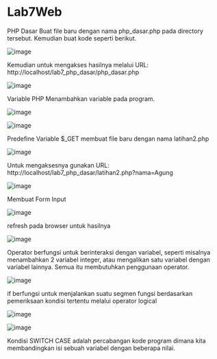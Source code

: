 # Lab7Web

PHP Dasar
Buat file baru dengan nama php_dasar.php pada directory tersebut. Kemudian buat kode seperti berikut.

![image](https://user-images.githubusercontent.com/81528179/117697792-16093600-b1ed-11eb-939f-a755bbf80818.png)

Kemudian untuk mengakses hasilnya melalui 
URL: http://localhost/lab7_php_dasar/php_dasar.php

![image](https://user-images.githubusercontent.com/81528179/117697814-1e617100-b1ed-11eb-9491-4cafc5f7c496.png)

Variable PHP
Menambahkan variable pada program.

![image](https://user-images.githubusercontent.com/81528179/117697934-47820180-b1ed-11eb-8de8-26747dcf5df7.png)


![image](https://user-images.githubusercontent.com/81528179/117697960-523c9680-b1ed-11eb-8ca7-8c1d61b57d37.png)

 Predefine Variable $_GET
 membuat file baru dengan nama latihan2.php
 
 ![image](https://user-images.githubusercontent.com/81528179/117698166-9b8ce600-b1ed-11eb-96a8-56bcc89f2410.png)
 
 Untuk mengaksesnya gunakan 
 URL: http://localhost/lab7_php_dasar/latihan2.php?nama=Agung

![image](https://user-images.githubusercontent.com/81528179/117698192-a3e52100-b1ed-11eb-9b4e-92354e3a26b1.png)


Membuat Form Input

![image](https://user-images.githubusercontent.com/81528179/117698431-ed357080-b1ed-11eb-8881-76651e980f69.png)

refresh pada browser untuk hasilnya

![image](https://user-images.githubusercontent.com/81528179/117698557-0e965c80-b1ee-11eb-84ff-fbc215443b7a.png)

Operator berfungsi untuk berinteraksi dengan variabel, seperti misalnya menambahkan 2 variabel integer, atau mengalikan satu variabel dengan variabel lainnya. Semua itu membutuhkan penggunaan operator.

![image](https://user-images.githubusercontent.com/81528179/117698933-7482e400-b1ee-11eb-84cd-e86f5fa3311d.png)

 if  berfungsi untuk menjalankan suatu segmen fungsi berdasarkan pemeriksaan kondisi tertentu melalui operator logical
 
 ![image](https://user-images.githubusercontent.com/81528179/117699327-e9561e00-b1ee-11eb-8ace-8a8ab9cc9810.png)
 
 ![image](https://user-images.githubusercontent.com/81528179/117699834-7a2cf980-b1ef-11eb-83bd-ec92223e5c20.png)

 
 Kondisi SWITCH CASE adalah percabangan kode program dimana kita membandingkan isi sebuah variabel dengan beberapa nilai.
 


